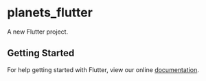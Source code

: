 # planets_flutter

A new Flutter project.

## Getting Started

For help getting started with Flutter, view our online
[documentation](https://flutter.io/).
